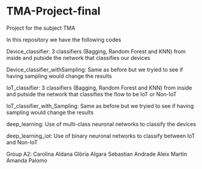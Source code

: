 # TMA-Project-final
Project for the subject TMA

In this repository we have the following codes

Device_classifier: 3 classifiers (Bagging, Random Forest and KNN) from inside and putside the network that classifies our devices 

Device_classifier_withSampling: Same as before but we tryied to see if having sampling would change the results

IoT_classifier: 3 classifiers (Bagging, Random Forest and KNN) from inside and putside the network that classifies the flow to be IoT or Non-IoT

IoT_classifier_with_Sampling: Same as before but we tryied to see if having sampling would change the results

deep_learning: Use of multi-class neuronal networks to classify the devices

deep_learning_iot: Use of binary neuronal networks to classify between IoT and Non-IoT


Group A2:
Carolina Aldana
Glòria Algara
Sebastian Andrade
Aleix Martín
Amanda Palomo

